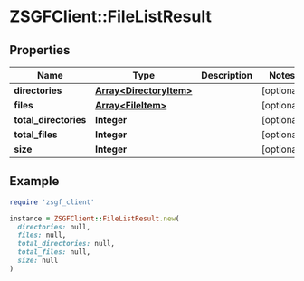 # ZSGFClient::FileListResult

## Properties

| Name | Type | Description | Notes |
| ---- | ---- | ----------- | ----- |
| **directories** | [**Array&lt;DirectoryItem&gt;**](DirectoryItem.md) |  | [optional] |
| **files** | [**Array&lt;FileItem&gt;**](FileItem.md) |  | [optional] |
| **total_directories** | **Integer** |  | [optional] |
| **total_files** | **Integer** |  | [optional] |
| **size** | **Integer** |  | [optional] |

## Example

```ruby
require 'zsgf_client'

instance = ZSGFClient::FileListResult.new(
  directories: null,
  files: null,
  total_directories: null,
  total_files: null,
  size: null
)
```

